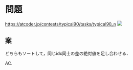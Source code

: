 # 問題
https://atcoder.jp/contests/typical90/tasks/typical90_n
![](https://pbs.twimg.com/media/Ey42DByVEAAi-if?format=jpg&name=large)

## 案
どちらもソートして，同じidx同士の差の絶対値を足し合わせる．

AC.
